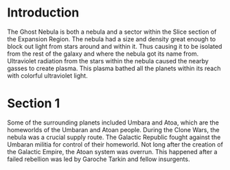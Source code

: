 # Introduction
The Ghost Nebula is both a nebula and a sector within the Slice section of the Expansion Region.
The nebula had a size and density great enough to block out light from stars around and within it.
Thus causing it to be isolated from the rest of the galaxy and where the nebula got its name from.
Ultraviolet radiation from the stars within the nebula caused the nearby gasses to create plasma.
This plasma bathed all the planets within its reach with colorful ultraviolet light.

# Section 1
Some of the surrounding planets included Umbara and Atoa, which are the homeworlds of the Umbaran and Atoan people.
During the Clone Wars, the nebula was a crucial supply route.
The Galactic Republic fought against the Umbaran militia for control of their homeworld.
Not long after the creation of the Galactic Empire, the Atoan system was overrun.
This happened after a failed rebellion was led by Garoche Tarkin and fellow insurgents.